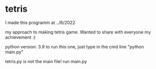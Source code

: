 # tetris
I made this programm at ../6/2022

my approach to making tetris game. Wanted to share with everyone my achievement :)

python version: 3.9
to run this one, just type in the cmd line "python main.py"

tetris.py is not the main file! run main.py
